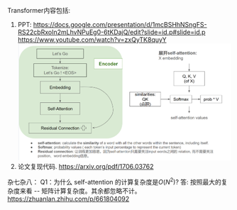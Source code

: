Transformer内容包括:
1. PPT: 
https://docs.google.com/presentation/d/1mcBSHhNSngFS-RS22cbRxoIn2mLhvNPuEg0-6tKDajQ/edit?slide=id.p#slide=id.p
https://www.youtube.com/watch?v=zxQyTK8quyY
![encoder示意图](https://github.com/CiciLyn/llm_intern_0/blob/main/%E6%97%A7%E5%85%AB%E8%82%A1/Transformer/figures/encoder.png)
2. 论文复现代码. 
https://arxiv.org/pdf/1706.03762



杂七杂八：
Q1：为什么 self-attention 的计算复杂度是$O(N^2)$?
答: 按照最大的复杂度来看 -- 矩阵计算复杂度。其余都忽略不计。https://zhuanlan.zhihu.com/p/661804092

